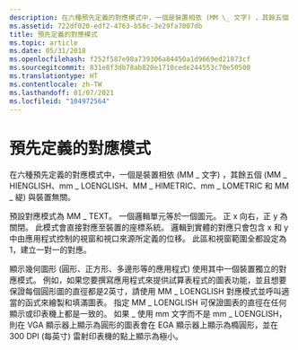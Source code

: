 ```yaml
---
description: 在六種預先定義的對應模式中，一個是裝置相依 (MM \_ 文字) ，其餘五個 (MM \_ HIENGLISH、mm \_ LOENGLISH、MM \_ HIMETRIC、mm \_ LOMETRIC 和 MM \_ 緹) 與裝置無關。
ms.assetid: 722df020-edf2-4763-b58c-3e29fa7007db
title: 預先定義的對應模式
ms.topic: article
ms.date: 05/31/2018
ms.openlocfilehash: f252f587e98a739306a84450a1d9669ed21873cf
ms.sourcegitcommit: 831e8f3db78ab820e1710cede244553c70e50500
ms.translationtype: HT
ms.contentlocale: zh-TW
ms.lasthandoff: 01/07/2021
ms.locfileid: "104972564"
---
```

# <a name="predefined-mapping-modes"></a>預先定義的對應模式

在六種預先定義的對應模式中，一個是裝置相依 (MM \_ 文字) ，其餘五個 (MM \_ HIENGLISH、mm \_ LOENGLISH、MM \_ HIMETRIC、mm \_ LOMETRIC 和 MM \_ 緹) 與裝置無關。

預設對應模式為 MM \_ TEXT。 一個邏輯單元等於一個圖元。 正 x 向右，正 y 為關閉。 此模式會直接對應至裝置的座標系統。 邏輯到實體的對應只會包含 x 和 y 中由應用程式控制的視窗和視口來源所定義的位移。 此區和視窗範圍全都設定為1，建立一對一的對應。

顯示幾何圖形 (圓形、正方形、多邊形等的應用程式) 使用其中一個裝置獨立的對應模式。 例如，如果您要撰寫應用程式來提供試算表程式的圖表功能，並且想要保證每個圓形圖的直徑都是2英寸，請使用 MM \_ LOENGLISH 對應模式並呼叫適當的函式來繪製和填滿圖表。 指定 MM \_ LOENGLISH 可保證圖表的直徑在任何顯示或印表機上都是一致的。 如果 \_ 使用 mm 文字而不是 mm \_ LOENGLISH，則在 VGA 顯示器上顯示為圓形的圖表會在 EGA 顯示器上顯示為橢圓形，並在 300 DPI (每英寸) 雷射印表機的點上顯示為極小。

 

 




